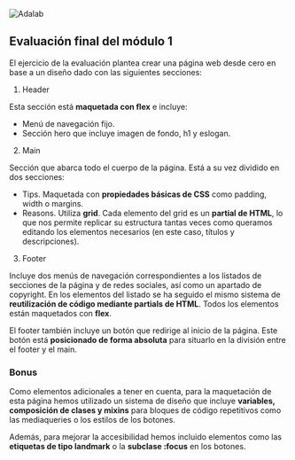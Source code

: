 ![Adalab](https://beta.adalab.es/resources/images/adalab-logo-155x61-bg-white.png)

## Evaluación final del módulo 1

El ejercicio de la evaluación plantea crear una página web desde cero en base a un diseño dado con las siguientes secciones:

1. Header

Esta sección está **maquetada con flex** e incluye:

- Menú de navegación fijo.
- Sección hero que incluye imagen de fondo, h1 y eslogan.

2. Main

Sección que abarca todo el cuerpo de la página. Está a su vez dividido en dos secciones:

- Tips. Maquetada con **propiedades básicas de CSS** como padding, width o margins.
- Reasons. Utiliza **grid**. Cada elemento del grid es un **partial de HTML**, lo que nos permite replicar su estructura tantas veces como queramos editando los elementos necesarios (en este caso, títulos y descripciones).

3. Footer

Incluye dos menús de navegación correspondientes a los listados de secciones de la página y de redes sociales, así como un apartado de copyright. En los elementos del listado se ha seguido el mismo sistema de **reutilización de código mediante partials de HTML**. Todos los elementos están maquetados con **flex**.

El footer también incluye un botón que redirige al inicio de la página. Este botón está **posicionado de forma absoluta** para situarlo en la división entre el footer y el main.

### Bonus

Como elementos adicionales a tener en cuenta, para la maquetación de esta página hemos utilizado un sistema de diseño que incluye **variables, composición de clases y mixins** para bloques de código repetitivos como las mediaqueries o los estilos de los botones.

Además, para mejorar la accesibilidad hemos incluido elementos como las **etiquetas de tipo landmark** o la **subclase :focus** en los botones.
